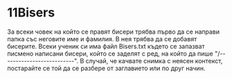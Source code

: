 # 11Bisers
За всеки човек на който се правят бисери трябва първо да се направи папка със неговите име и фамилия.
В нея трябва да се добавят бисерите. Всеки ученик си има файл Bisers.txt където се запазват писмено написани бисери, който се заделят с ред, на който да пише "/--------------------------". В случай, че качвате снимка с неясен контекст, постарайте се той да се разбере от заглавието или по друг начин.
